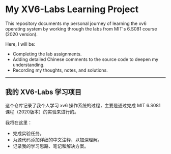 # My XV6-Labs Learning Project

This repository documents my personal journey of learning the xv6 operating system by working through the labs from MIT's 6.S081 course (2020 version).

Here, I will be:
- Completing the lab assignments.
- Adding detailed Chinese comments to the source code to deepen my understanding.
- Recording my thoughts, notes, and solutions.

---

## 我的 XV6-Labs 学习项目

这个仓库记录了我个人学习 xv6 操作系统的过程，主要是通过完成 MIT 6.S081 课程（2020版本）的实验来进行的。

我将在这里：
- 完成实验任务。
- 为源代码添加详细的中文注释，以加深理解。
- 记录我的学习思路、笔记和解决方案。
